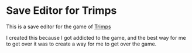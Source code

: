 # Save Editor for Trimps

This is a save editor for the game of [Trimps](http://trimps.github.io/)

I created this because I got addicted to the game, and the best way for me to get over it
was to create a way for me to get over the game.

